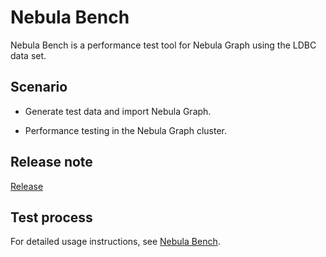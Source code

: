 # Nebula Bench

Nebula Bench is a performance test tool for Nebula Graph using the LDBC data set.

## Scenario

- Generate test data and import Nebula Graph.

- Performance testing in the Nebula Graph cluster.

## Release note

[Release](https://github.com/vesoft-inc/nebula-bench/releases/tag/{{bench.tag}})

## Test process

For detailed usage instructions, see [Nebula Bench](https://github.com/vesoft-inc/nebula-bench/blob/{{bench.branch}}/README.md).
